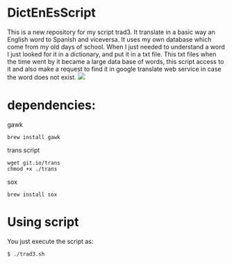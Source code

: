 # DictEnEsScript

This is a new repository for my script trad3. It translate in a basic way an English word to Spanish and viceversa.
It uses my own database which come from my old days of school. When I just needed to understand a word I just looked for it in a dictionary, and put it in a txt file. This txt files when the time went by it became a large data base of words, this script access to it and also make a request to find it in google translate web service in case the word does not exist. 
![](https://github.com/carlos-santiago-2017/DictEnEsScript/blob/master/1.gif)

# dependencies:

gawk

```console
brew install gawk
```

trans script 

```console
wget git.io/trans
chmod +x ./trans
```

sox

```console
brew install sox
```

# Using script

You just execute the script as:

```console
$ ./trad3.sh
```
